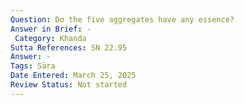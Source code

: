 ```yaml
---
Question: Do the five aggregates have any essence?
Answer in Brief: -
 Category: Khanda
Sutta References: SN 22.95
Answer: -
Tags: Sāra
Date Entered: March 25, 2025
Review Status: Not started
---
```


